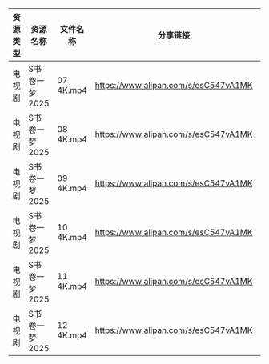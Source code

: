 | 资源类型 | 资源名称      | 文件名称      | 分享链接                                 | 更新时间                |
| ---- | --------- | --------- | ------------------------------------ | ------------------- |
| 电视剧  | S书卷一梦2025 | 07 4K.mp4 | https://www.alipan.com/s/esC547vA1MK | 2025-06-30 17:00:30 |
| 电视剧  | S书卷一梦2025 | 08 4K.mp4 | https://www.alipan.com/s/esC547vA1MK | 2025-06-30 17:00:30 |
| 电视剧  | S书卷一梦2025 | 09 4K.mp4 | https://www.alipan.com/s/esC547vA1MK | 2025-06-30 17:00:29 |
| 电视剧  | S书卷一梦2025 | 10 4K.mp4 | https://www.alipan.com/s/esC547vA1MK | 2025-06-30 17:00:28 |
| 电视剧  | S书卷一梦2025 | 11 4K.mp4 | https://www.alipan.com/s/esC547vA1MK | 2025-06-30 17:00:28 |
| 电视剧  | S书卷一梦2025 | 12 4K.mp4 | https://www.alipan.com/s/esC547vA1MK | 2025-06-30 17:00:27 |
